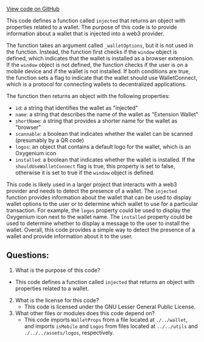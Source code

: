[View code on GitHub](https://github.com/oxygenium-network/oxygenium-web3/packages/web3-react/src/wallets/connectors/injected.tsx)

This code defines a function called `injected` that returns an object with properties related to a wallet. The purpose of this code is to provide information about a wallet that is injected into a web3 provider. 

The function takes an argument called `_walletOptions`, but it is not used in the function. Instead, the function first checks if the `window` object is defined, which indicates that the wallet is installed as a browser extension. If the `window` object is not defined, the function checks if the user is on a mobile device and if the wallet is not installed. If both conditions are true, the function sets a flag to indicate that the wallet should use WalletConnect, which is a protocol for connecting wallets to decentralized applications. 

The function then returns an object with the following properties:
- `id`: a string that identifies the wallet as "injected"
- `name`: a string that describes the name of the wallet as "Extension Wallet"
- `shortName`: a string that provides a shorter name for the wallet as "browser"
- `scannable`: a boolean that indicates whether the wallet can be scanned (presumably by a QR code)
- `logos`: an object that contains a default logo for the wallet, which is an Oxygenium icon
- `installed`: a boolean that indicates whether the wallet is installed. If the `shouldUseWalletConnect` flag is true, this property is set to false, otherwise it is set to true if the `window` object is defined. 

This code is likely used in a larger project that interacts with a web3 provider and needs to detect the presence of a wallet. The `injected` function provides information about the wallet that can be used to display wallet options to the user or to determine which wallet to use for a particular transaction. For example, the `logos` property could be used to display the Oxygenium icon next to the wallet name. The `installed` property could be used to determine whether to display a message to the user to install the wallet. Overall, this code provides a simple way to detect the presence of a wallet and provide information about it to the user.
## Questions: 
 1. What is the purpose of this code?
   - This code defines a function called `injected` that returns an object with properties related to a wallet.
2. What is the license for this code?
   - This code is licensed under the GNU Lesser General Public License.
3. What other files or modules does this code depend on?
   - This code imports `WalletProps` from a file located at `./../wallet`, and imports `isMobile` and `Logos` from files located at `../../utils` and `./../../assets/logos`, respectively.